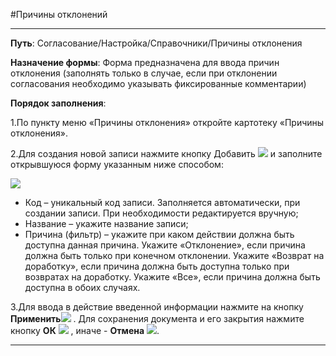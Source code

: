 ﻿#Причины отклонений

----------

**Путь**: Согласование/Настройка/Справочники/Причины отклонения

**Назначение формы**: Форма предназначена для ввода причин отклонения (заполнять только в случае, если при отклонении 
согласования необходимо указывать фиксированные комментарии)

**Порядок заполнения**:

1.По пункту меню «Причины отклонения» откройте картотеку «Причины отклонения».

2.Для создания новой записи нажмите кнопку  Добавить ![](topic:.AddFiles.Btn_Add.png) и заполните открывшуюся форму указанным ниже способом:
 
![](topic:.AddFiles.Screenshot_2168.jpg)
 
* Код – уникальный код записи. Заполняется автоматически, при создании записи. При необходимости редактируется вручную;
* Название – укажите название записи;
* Причина (фильтр) – укажите при каком действии должна быть доступна данная причина. Укажите «Отклонение», если причина должна быть только при конечном отклонении. Укажите «Возврат на доработку», если причина должна быть доступна только при возвратах на доработку. Укажите «Все», если причина должна быть доступна в обоих случаях.
    
3.Для ввода в действие введенной информации нажмите на кнопку **Применить**![](topic:.AddFiles.Btn_OK.png) .
Для сохранения документа и его закрытия нажмите кнопку **ОК**
 ![](topic:.AddFiles.Btn_Post.png) , иначе  -  **Отмена** ![](topic:.AddFiles.BtnCloseCancel.png).


----------

